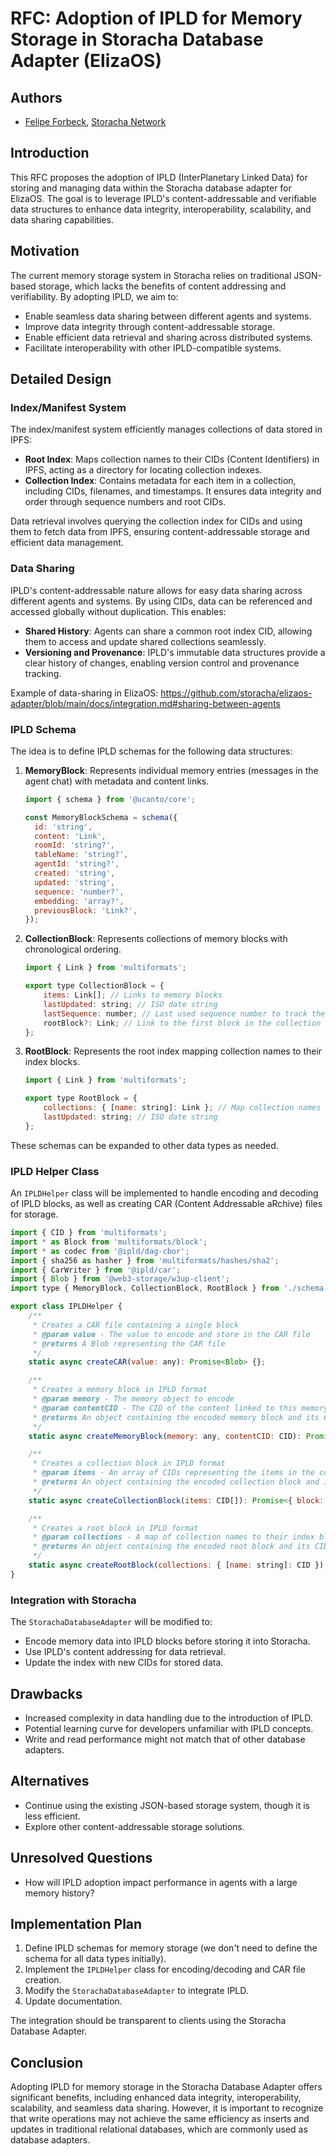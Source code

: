 # RFC: Adoption of IPLD for Memory Storage in Storacha Database Adapter (ElizaOS)

## Authors

- [Felipe Forbeck](https://github.com/fforbeck), [Storacha Network](https://storacha.network/)

## Introduction

This RFC proposes the adoption of IPLD (InterPlanetary Linked Data) for storing and managing data within the Storacha database adapter for ElizaOS. The goal is to leverage IPLD's content-addressable and verifiable data structures to enhance data integrity, interoperability, scalability, and data sharing capabilities.

## Motivation

The current memory storage system in Storacha relies on traditional JSON-based storage, which lacks the benefits of content addressing and verifiability. By adopting IPLD, we aim to:

- Enable seamless data sharing between different agents and systems.
- Improve data integrity through content-addressable storage.
- Enable efficient data retrieval and sharing across distributed systems.
- Facilitate interoperability with other IPLD-compatible systems.

## Detailed Design

### Index/Manifest System

The index/manifest system efficiently manages collections of data stored in IPFS:

- **Root Index**: Maps collection names to their CIDs (Content Identifiers) in IPFS, acting as a directory for locating collection indexes.
- **Collection Index**: Contains metadata for each item in a collection, including CIDs, filenames, and timestamps. It ensures data integrity and order through sequence numbers and root CIDs.

Data retrieval involves querying the collection index for CIDs and using them to fetch data from IPFS, ensuring content-addressable storage and efficient data management.

### Data Sharing

IPLD's content-addressable nature allows for easy data sharing across different agents and systems. By using CIDs, data can be referenced and accessed globally without duplication. This enables:

- **Shared History**: Agents can share a common root index CID, allowing them to access and update shared collections seamlessly.
- **Versioning and Provenance**: IPLD's immutable data structures provide a clear history of changes, enabling version control and provenance tracking.

Example of data-sharing in ElizaOS: https://github.com/storacha/elizaos-adapter/blob/main/docs/integration.md#sharing-between-agents

### IPLD Schema

The idea is to define IPLD schemas for the following data structures:

1. **MemoryBlock**: Represents individual memory entries (messages in the agent chat) with metadata and content links.
    ```javascript
    import { schema } from '@ucanto/core';

    const MemoryBlockSchema = schema({
      id: 'string',
      content: 'Link',
      roomId: 'string?',
      tableName: 'string?',
      agentId: 'string?',
      created: 'string',
      updated: 'string',
      sequence: 'number?',
      embedding: 'array?',
      previousBlock: 'Link?',
    });
    ```
2. **CollectionBlock**: Represents collections of memory blocks with chronological ordering.
    ```javascript
    import { Link } from 'multiformats';

    export type CollectionBlock = {
        items: Link[]; // Links to memory blocks
        lastUpdated: string; // ISO date string
        lastSequence: number; // Last used sequence number to track the order of the memories
        rootBlock?: Link; // Link to the first block in the collection
    };
    ```
3. **RootBlock**: Represents the root index mapping collection names to their index blocks.
    ```javascript
    import { Link } from 'multiformats';

    export type RootBlock = {
        collections: { [name: string]: Link }; // Map collection names to their index blocks
        lastUpdated: string; // ISO date string
    };
    ```
These schemas can be expanded to other data types as needed.

### IPLD Helper Class

An `IPLDHelper` class will be implemented to handle encoding and decoding of IPLD blocks, as well as creating CAR (Content Addressable aRchive) files for storage.

```javascript
import { CID } from 'multiformats';
import * as Block from 'multiformats/block';
import * as codec from '@ipld/dag-cbor';
import { sha256 as hasher } from 'multiformats/hashes/sha2';
import { CarWriter } from '@ipld/car';
import { Blob } from '@web3-storage/w3up-client';
import type { MemoryBlock, CollectionBlock, RootBlock } from './schema.js';

export class IPLDHelper {
    /**
     * Creates a CAR file containing a single block
     * @param value - The value to encode and store in the CAR file
     * @returns A Blob representing the CAR file
     */
    static async createCAR(value: any): Promise<Blob> {};

    /**
     * Creates a memory block in IPLD format
     * @param memory - The memory object to encode
     * @param contentCID - The CID of the content linked to this memory
     * @returns An object containing the encoded memory block and its CID
     */
    static async createMemoryBlock(memory: any, contentCID: CID): Promise<{ block: MemoryBlock; cid: CID }> {};

    /**
     * Creates a collection block in IPLD format
     * @param items - An array of CIDs representing the items in the collection
     * @returns An object containing the encoded collection block and its CID
     */
    static async createCollectionBlock(items: CID[]): Promise<{ block: CollectionBlock; cid: CID }> {};

    /**
     * Creates a root block in IPLD format
     * @param collections - A map of collection names to their index block CIDs
     * @returns An object containing the encoded root block and its CID
     */
    static async createRootBlock(collections: { [name: string]: CID }): Promise<{ block: RootBlock; cid: CID }> {};
}
```

### Integration with Storacha

The `StorachaDatabaseAdapter` will be modified to:

- Encode memory data into IPLD blocks before storing it into Storacha.
- Use IPLD's content addressing for data retrieval.
- Update the index with new CIDs for stored data.

## Drawbacks

- Increased complexity in data handling due to the introduction of IPLD.
- Potential learning curve for developers unfamiliar with IPLD concepts.
- Write and read performance might not match that of other database adapters.

## Alternatives

- Continue using the existing JSON-based storage system, though it is less efficient.
- Explore other content-addressable storage solutions.

## Unresolved Questions

- How will IPLD adoption impact performance in agents with a large memory history?

## Implementation Plan

1. Define IPLD schemas for memory storage (we don't need to define the schema for all data types initially).
2. Implement the `IPLDHelper` class for encoding/decoding and CAR file creation.
3. Modify the `StorachaDatabaseAdapter` to integrate IPLD.
4. Update documentation.

The integration should be transparent to clients using the Storacha Database Adapter.

## Conclusion

Adopting IPLD for memory storage in the Storacha Database Adapter offers significant benefits, including enhanced data integrity, interoperability, scalability, and seamless data sharing. However, it is important to recognize that write operations may not achieve the same efficiency as inserts and updates in traditional relational databases, which are commonly used as database adapters.
